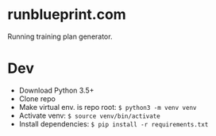 # runblueprint.com

Running training plan generator.

# Dev

* Download Python 3.5+
* Clone repo
* Make virtual env. is repo root: `$ python3 -m venv venv`
* Activate venv: `$ source venv/bin/activate`
* Install dependencies: `$ pip install -r requirements.txt`

